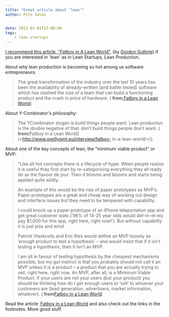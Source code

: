 ```yaml
---
title: "Great article about ‘lean’"
author: Pito Salas


date: 2011-02-01T22:00:48
tags:
    - lean-startups
---
```




[I recommend this article, "Fatboy in A Lean
World"](<http://www.oreillygmt.eu/interview/fatboy-in-a-lean-world/>), (by
[Gordon Guthrie](<http://www.oreillygmt.eu/author/gordon-guthrie/>)) if you
are interested in 'lean' as in Lean Startups, Lean Production.

About why lean production is becoming so hot among us software entrepreneurs:

> The great transformation of the industry over the last 10 years has been the
> availability of already-written (and battle tested) software which has
> slashed the size of a team that can build a functioning product and the
> crash in price of hardware. ( **from**[ Fatboy in a Lean
> World](<http://www.oreillygmt.eu/interview/fatboy-in-a-lean-world/>))

About Y-Combinator's philosophy:

> The YCombinator slogan is build things people want. Lean production is the
> double negative of that: don’t build things people don’t want. (
> **from**[Fatboy in a Lean World](<http://www.oreillygmt.eu/interview/fatboy-
> in-a-lean-world/>))

About one of the key concepts of lean, the "minimum viable product" or MVP:

> "Like all hot concepts there is a lifecycle of hype. When people realise it
> is useful they first start by re-categorising everything they all ready do
> as the flavour de jour. Then it blooms and blooms and starts being applied
> quite wildly.
>
> An example of this would be the rise of paper prototypes as MVP’s. Paper
> prototypes are a great and cheap way of working out design and interface
> issues but they need to be tempered with capability.
>
> I could knock up a paper prototype of an iPhone teleportation app and get
> great customer stats (‘96% of 14-25 year olds would def-in-et-ely pay $1,000
> for this app, right here, right now!’). But without capability it is just
> piss and wind.
>
> Patrick Vlaskovits and Eric Ries would define an MVP loosely as ‘enough
> product to test a hypothesis’ – and would insist that if it isn’t testing a
> hypothesis, then it isn’t an MVP.
>
> I am all in favour of testing hypothesis by the cheapest mechanisms
> possible, but my gut instinct is that you probably should not call it an MVP
> unless it is a product – a product that you are actually trying to sell,
> right here, right now. An MVP, after all, is a Minimum Viable Product. If
> your users are not your users (but your product) you should be thinking how
> do I get enough users to ‘sell’ to whoever your customers are (lead
> generation, advertisers, market information, whatever). ( **from**[Fatboy in
> a Lean World](<http://www.oreillygmt.eu/interview/fatboy-in-a-lean-world/>)

Read the article: [Fatboy in a Lean
World](<http://www.oreillygmt.eu/interview/fatboy-in-a-lean-world/>) and also
check out the links in the footnotes. More good stuff.


